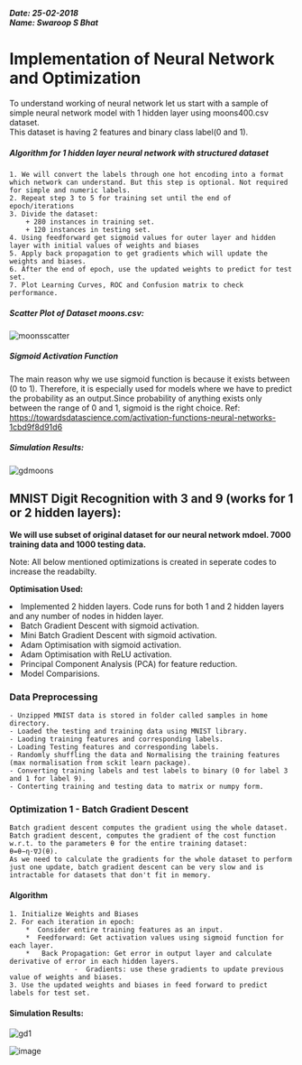 <b><i>Date: 25-02-2018</i></b>   
<b><i>Name: Swaroop S Bhat</i></b>

# Implementation of Neural Network and Optimization

To understand working of neural network let us start with a sample of simple neural network model with 1 hidden layer using moons400.csv dataset.  
This dataset is having 2 features and binary class label(0 and 1).

##### Algorithm for 1 hidden layer neural network with structured dataset

    1. We will convert the labels through one hot encoding into a format which network can understand. But this step is optional. Not required for simple and numeric labels.
    2. Repeat step 3 to 5 for training set until the end of epoch/iterations
    3. Divide the dataset:
        + 280 instances in training set.
        + 120 instances in testing set.
    4. Using feedforward get sigmoid values for outer layer and hidden layer with initial values of weights and biases
    5. Apply back propagation to get gradients which will update the weights and biases.
    6. After the end of epoch, use the updated weights to predict for test set.
    7. Plot Learning Curves, ROC and Confusion matrix to check performance.

##### Scatter Plot of Dataset moons.csv:

![moonsscatter](https://user-images.githubusercontent.com/32418025/41792836-1cfe46be-7652-11e8-80e3-580edf309af4.png)

##### Sigmoid Activation Function

The main reason why we use sigmoid function is because it exists between (0 to 1). Therefore, it is especially used for models where we have to predict the probability as an output.Since probability of anything exists only between the range of 0 and 1, sigmoid is the right choice.
Ref: https://towardsdatascience.com/activation-functions-neural-networks-1cbd9f8d91d6

##### Simulation Results:

![gdmoons](https://user-images.githubusercontent.com/32418025/41792947-760521b0-7652-11e8-86c5-0c0fd386b6be.png)


## MNIST Digit Recognition with 3 and 9 (works for 1 or 2 hidden layers):

<b>We will use subset of original dataset for our neural network mdoel. 7000 training data and 1000 testing data.</b>

Note: All below mentioned optimizations is created in seperate codes to increase the readabilty.
  
<b>Optimisation Used:</b>
<li>Implemented 2 hidden layers. Code runs for both 1 and 2 hidden layers and any number of nodes in hidden layer.</li>
<li>Batch Gradient Descent with sigmoid activation.</li>
<li>Mini Batch Gradient Descent with sigmoid activation.</li>
<li>Adam Optimisation with sigmoid activation.</li>
<li>Adam Optimisation with ReLU activation.</li>
<li>Principal Component Analysis (PCA) for feature reduction.</li>
<li>Model Comparisions.</li>

### Data Preprocessing
    - Unzipped MNIST data is stored in folder called samples in home directory.
    - Loaded the testing and training data using MNIST library.
    - Laoding training features and corresponding labels.
    - Loading Testing features and corresponding labels.
    - Randomly shuffling the data and Normalising the training features (max normalisation from sckit learn package).
    - Converting training labels and test labels to binary (0 for label 3 and 1 for label 9).
    - Conterting training and testing data to matrix or numpy form.

### Optimization 1 - Batch Gradient Descent

    Batch gradient descent computes the gradient using the whole dataset. 
    Batch gradient descent, computes the gradient of the cost function w.r.t. to the parameters θ for the entire training dataset:
    θ=θ−η⋅∇J(θ).
    As we need to calculate the gradients for the whole dataset to perform just one update, batch gradient descent can be very slow and is intractable for datasets that don't fit in memory.    
    
#### Algorithm
    1. Initialize Weights and Biases
    2. For each iteration in epoch:
        *  Consider entire training features as an input. 
        *  Feedforward: Get activation values using sigmoid function for each layer.
        *   Back Propagation: Get error in output layer and calculate derivative of error in each hidden layers.
                    -  Gradients: use these gradients to update previous value of weights and biases.
    3. Use the updated weights and biases in feed forward to predict labels for test set. 
    
#### Simulation Results:

![gd1](https://user-images.githubusercontent.com/32418025/41793060-ded163ca-7652-11e8-8468-79bd83643d14.png)

![image](https://user-images.githubusercontent.com/32418025/41793092-f8963d62-7652-11e8-8278-3f0c516186be.png)

    
